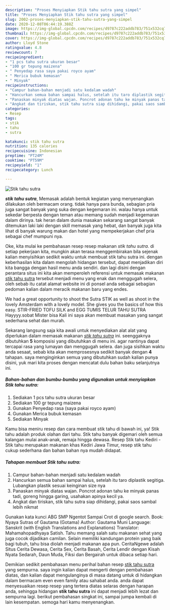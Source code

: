 ```yaml
---
description: "Proses Menyiapkan Stik tahu sutra yang simpel"
title: "Proses Menyiapkan Stik tahu sutra yang simpel"
slug: 2002-proses-menyiapkan-stik-tahu-sutra-yang-simpel
date: 2020-12-08T06:44:19.388Z
image: https://img-global.cpcdn.com/recipes/d9787c222addb783/751x532cq70/stik-tahu-sutra-foto-resep-utama.jpg
thumbnail: https://img-global.cpcdn.com/recipes/d9787c222addb783/751x532cq70/stik-tahu-sutra-foto-resep-utama.jpg
cover: https://img-global.cpcdn.com/recipes/d9787c222addb783/751x532cq70/stik-tahu-sutra-foto-resep-utama.jpg
author: Lloyd Stone
ratingvalue: 4.8
reviewcount: 7
recipeingredient:
- "1 pcs tahu sutra ukuran besar"
- "100 gr tepung maizena"
- " Penyedap rasa saya pakai royco ayam"
- " Merica bubuk kemasan"
- " Minyak"
recipeinstructions:
- "Campur bahan-bahan menjadi satu kedalam wadah"
- "Hancurkan semua bahan sampai halus, setelah itu taro diplastik segitiga. Lubangkan plastik sesuai keinginan size nya"
- "Panaskan minyak diatas wajan. Poncrot adonan tahu ke minyak panas tadi, goreng hingga garing, usahakan apinya kecil ya."
- "Angkat dan tiriskan, stik tahu sutra siap dihidangi, pakai saos sambal lebih nikmat"
categories:
- Resep
tags:
- stik
- tahu
- sutra

katakunci: stik tahu sutra 
nutrition: 135 calories
recipecuisine: Indonesian
preptime: "PT24M"
cooktime: "PT59M"
recipeyield: "1"
recipecategory: Lunch

---
```



![Stik tahu sutra](https://img-global.cpcdn.com/recipes/d9787c222addb783/751x532cq70/stik-tahu-sutra-foto-resep-utama.jpg)

<b><i>stik tahu sutra</i></b>, Memasak adalah bentuk kegiatan yang menyenangkan dilakukan oleh bermacam orang. tidak hanya para bunda, sebagian pria juga sangat banyak yang suka dengan kegemaran ini. walau hanya untuk sekedar berpesta dengan teman atau memang sudah menjadi kegemaran dalam dirinya. tak heran dalam dunia masakan sekarang sangat banyak ditemukan laki laki dengan skill memasak yang hebat, dan banyak juga kita lihat di banyak warung makan dan hotel yang mempekerjakan chef pria sebagai chef mumpuni nya.

Oke, kita mulai ke pembahasan resep resep makanan <i>stik tahu sutra</i>. di setiap pekerjaan kita, mungkin akan terasa menggembirakan bila sejenak kalian menyisihkan sedikit waktu untuk membuat stik tahu sutra ini. dengan keberhasilan kita dalam mengolah hidangan tersebut, dapat menjadikan diri kita bangga dengan hasil menu anda sendiri. dan lagi disini dengan perantara situs ini kita akan memperoleh referensi untuk memasak makanan <u>stik tahu sutra</u> tersebut menjadi menu yang enak dan menggugah selera, oleh sebab itu catat alamat website ini di ponsel anda sebagai sebagian pedoman kalian dalam meracik makanan baru yang endes.

We had a great opportunity to shoot the Sutra STIK as well as shoot in the lovely Amsterdam with a lovely model. She gives you the basics of how this easy. STIR-FRIED TOFU SILK and EGG TUMIS TELUR TAHU SUTRA Hayyyy.sobat Mister bisa Kali ini saya akan membuat masakan yang sangat sederhana sehat dan murah.


Sekarang langsung saja kita awali untuk menyediakan alat alat yang diperlukan dalam memasak makanan <u><i>stik tahu sutra</i></u> ini. seenggaknya dibutuhkan <b>5</b> komposisi yang dibutuhkan di menu ini. agar nantinya dapat tercapai rasa yang lumayan dan menggugah selera. dan juga sisihkan waktu anda sesaat, sebab kita akan memprosesnya sedikit banyak dengan <b>4</b> tahapan. saya menginginkan semua yang dibutuhkan sudah kalian punya disini, yuk mari kita proses dengan mencatat dulu bahan baku selanjutnya ini.

<!--inarticleads1-->

##### Bahan-bahan dan bumbu-bumbu yang digunakan untuk menyiapkan Stik tahu sutra:

1. Sediakan 1 pcs tahu sutra ukuran besar
1. Sediakan 100 gr tepung maizena
1. Gunakan  Penyedap rasa (saya pakai royco ayam)
1. Gunakan  Merica bubuk kemasan
1. Sediakan  Minyak


Kamu bisa meniru resep dan cara membuat stik tahu di bawah ini, ya! Stik tahu adalah produk olahan dari tahu. Stik tahu banyak digemari oleh semua kalangan mulai anak-anak, remaja hingga dewasa. Resep Stik tahu Kediri - Stik tahu merupakan makanan khas Kediri Jawa Timur, resep stik tahu cukup sederhana dan bahan bahan nya mudah didapat. 

<!--inarticleads2-->

##### Tahapan membuat Stik tahu sutra:

1. Campur bahan-bahan menjadi satu kedalam wadah
1. Hancurkan semua bahan sampai halus, setelah itu taro diplastik segitiga. Lubangkan plastik sesuai keinginan size nya
1. Panaskan minyak diatas wajan. Poncrot adonan tahu ke minyak panas tadi, goreng hingga garing, usahakan apinya kecil ya.
1. Angkat dan tiriskan, stik tahu sutra siap dihidangi, pakai saos sambal lebih nikmat


Gunakan kata kunci ABG SMP Ngentot Sampai Crot di google search. Book: Nyaya Sutras of Gautama (Gotama) Author: Gautama Muni Language: Sanskrit (with English Translations and Explanations) Translator: Mahamahopadhyaya Satish. Tahu memang salah satu makanan sehat yang juga cocok dijadikan camilan. Selain memiliki kandungan protein yang baik bagi tubuh, tahu bisa diolah menjadi makanan apa pun. CeritaNgewe adalah Situs Cerita Dewasa, Cerita Sex, Cerita Basah, Cerita Lendir dengan Kisah Nyata Sedarah, Daun Muda, Fiksi dan Bergairah untuk dibaca setiap hari. 

Demikian sedikit pembahasan menu perihal bahan resep <u>stik tahu sutra</u> yang sempurna. saya ingin kalian dapat mengerti dengan pembahasan diatas, dan kalian dapat mengulanginya di masa datang untuk di hidangkan dalam bermacam even even family atau sahabat anda. anda dapat menyesuaikan resep resep yang tertera diatas selaras dengan harapan anda, sehingga hidangan <b>stik tahu sutra</b> ini dapat menjadi lebih lezat dan sempurna lagi. berikut pembahasan singkat ini, sampai jumpa kembali di lain kesempatan. semoga hari kamu menyenangkan.
